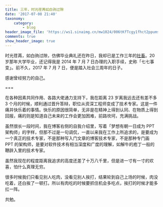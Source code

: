```yaml
---
title: 三年，时光荏苒如白驹过隙
date: '2017-07-08 21:40'
taxonomy:
    category:
        - blog
header_image_file: 'https://ws1.sinaimg.cn/mw1024/006tKfTcgy1fhct2ppumsj30qo0f0791.jpg'
comments: true
show_header_image: true
---
```


时光荏苒，如白驹过隙，仿佛毕业典礼还在昨日，我却已是工作三年的[社畜][1]。20岁那年大学毕业，还记得我是 2014 年 7 月 7 日办理的入职手续，史称「七七事变」。前不久，2017 年 7 月 7 日，便是踏入社会三周年的日子。

感谢曾经努力的自己。

===

在各种因素共同作用、各路大佬通力支持下，我在距离 23 岁离我远去还有差不多 3 个月的时候，顺利通过晋升答辩，职位从资深工程师变成了技术专家。这是一件痛并快乐着的事情。快乐的原因很简单，无非是在精神上得到认同、在物质上得到回报，痛的则是知道自己未来的工作会更加困难，前路坎坷，充满挑战。

虽然很长一段时间，我在博客右侧的自我介绍里，写着「梦想有朝一日成为 PPT 架构师」的字样，但那不过是一句调侃，一直以来我在工作上所追求的，是要成为一个真正的技术专家，不是那种写入门文章的博客技术专家，不是那种专门画 PPT 的架构师，是要对软件技术有相当深度和广度的理解，如解牛的庖丁一般的鞭辟入里的技术专家。

虽然我现在的程度距离我追求的高度还差了十万八千里，但是进一寸有一寸的欢喜，怕什么真理无穷。

很多时候我们只看见别人吃肉，没看见别人挨打，结果轮到自己上场的时候，肉没吃着，还白挨了一顿打。所以有肉吃的时候要抓住机会多吃点，挨打的时候才能多扛一阵。

共勉。

[1]: https://zh.moegirl.org/zh-hans/%E7%A4%BE%E7%95%9C